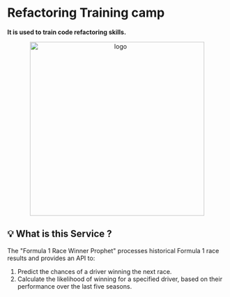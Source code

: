 # Refactoring Training camp

<b>It is used to train code refactoring skills.</b>

<p align="center">
  <img src="https://images.squarespace-cdn.com/content/v1/539dffebe4b080549e5a5df5/1673803327818-3TXSVKK7WIPLCA4HFA29/reims-xlvie-grand-prix-de-lacf-1960-vintage-auto-racing-poster-museum-outlets.jpg?format=1000w" width="400" alt="logo"/>
</p>

 ## <a name="what-is-this-service">💡 What is this Service ?</a>

The "Formula 1 Race Winner Prophet" processes historical Formula 1 race results
and provides an API to:
 1. Predict the chances of a driver winning the next race.
 2. Calculate the likelihood of winning for a specified driver, based on their performance over the last five seasons.